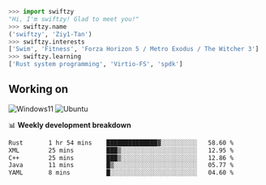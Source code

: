 ```python
>>> import swiftzy
"Hi, I'm swiftzy! Glad to meet you!"
>>> swiftzy.name
('swiftzy', 'Ziy1-Tan')
>>> swiftzy.interests
['Swim', 'Fitness', 'Forza Horizon 5 / Metro Exodus / The Witcher 3']
>>> swiftzy.learning
['Rust system programming', 'Virtio-FS', 'spdk']
```

## Working on

![Windows11](https://img.shields.io/badge/Windows%2011-00adef?style=flat-square&logo=windows&logoColor=ffffff)
![Ubuntu](https://img.shields.io/badge/Ubuntu%20(WSL)-dd4814?style=flat-square&logo=ubuntu&logoColor=ffffff)

📊 **Weekly development breakdown**
<!--START_SECTION:waka-->

```txt
Rust       1 hr 54 mins    ██████████████▓░░░░░░░░░░   58.60 %
XML        25 mins         ███▒░░░░░░░░░░░░░░░░░░░░░   12.95 %
C++        25 mins         ███▒░░░░░░░░░░░░░░░░░░░░░   12.86 %
Java       11 mins         █▒░░░░░░░░░░░░░░░░░░░░░░░   05.77 %
YAML       8 mins          █░░░░░░░░░░░░░░░░░░░░░░░░   04.60 %
```

<!--END_SECTION:waka-->
